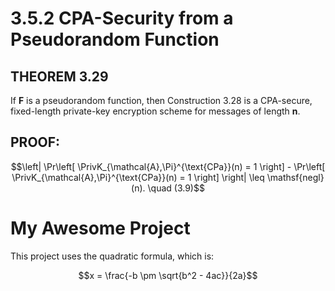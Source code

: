 # 3.5.2 CPA-Security from a Pseudorandom Function

## THEOREM 3.29 
If **F** is a pseudorandom function, then Construction 3.28
is a CPA-secure, fixed-length private-key encryption scheme for messages of
length **n**.

## PROOF: 

<!--
<script src="https://polyfill.io/v3/polyfill.min.js?features=es6"></script>
<script id="MathJax-script" async src="https://cdn.jsdelivr.net/npm/mathjax@3/es5/tex-mml-chtml.js"></script>
-->

$$\left| \Pr\left[ \PrivK_{\mathcal{A},\Pi}^{\text{CPa}}(n) = 1 \right] - \Pr\left[ \PrivK_{\mathcal{A},\Pi}^{\text{CPa}}(n) = 1 \right] \right| \leq \mathsf{negl}(n). \quad (3.9)$$

<!--
<script src="https://polyfill.io/v3/polyfill.min.js?features=es6"></script>
<script id="MathJax-script" async src="https://cdn.jsdelivr.net/npm/mathjax@3/es5/tex-mml-chtml.js"></script>
-->

# My Awesome Project

This project uses the quadratic formula, which is:

$$x = \frac{-b \pm \sqrt{b^2 - 4ac}}{2a}$$